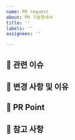 ```yaml
---
name: PR request
about: PR 기술명세서
title: ''
labels: ''
assignees: ''

---
```


## 📌 관련 이슈

## 📌 변경 사항 및 이유


## 📌 PR Point


## 📌 참고 사항
